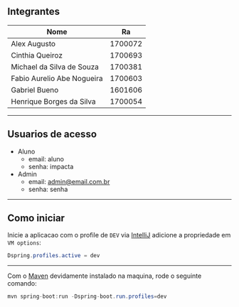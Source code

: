 ## Integrantes
| Nome | Ra |
| ---- | ---|
|Alex Augusto | 1700072 |
|Cinthia Queiroz | 1700693 |
|Michael da Silva de Souza | 1700381 |
|Fabio Aurelio Abe Nogueira | 1700603 |
|Gabriel Bueno | 1601606 |
|Henrique Borges da Silva | 1700054 |

---

## Usuarios de acesso

* Aluno
    * email: aluno
    * senha: impacta
* Admin
    * email: admin@email.com.br
    * senha: senha

---
## Como iniciar
Inicie a aplicacao com o profile de `DEV`
via [IntelliJ](https://www.jetbrains.com/idea/) adicione a propriedade em `VM options`:
```Java
Dspring.profiles.active = dev 
```
---
Com o [Maven](https://maven.apache.org/) devidamente instalado na maquina, rode o seguinte comando:
```Java
mvn spring-boot:run -Dspring-boot.run.profiles=dev
```
